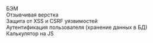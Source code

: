 БЭМ\
Отзывчивая верстка\
Защита от XSS и CSRF уязвимостей\
Аутентификация пользователя (хранение данных в БД)\
Калькулятор на JS
